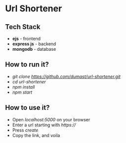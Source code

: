 # Url Shortener

## Tech Stack
* **ejs** - frontend
* **express js** - backend
* **mongodb** - database

## How to run it?
* *git clone https://github.com/dumast/url-shortener.git*
* *cd url-shortener*
* *npm install*
* *npm start*

## How to use it?
* Open *localhost:5000* on your browser
* Enter a url starting with *https://*
* Press *create*
* Copy the link, and voila
